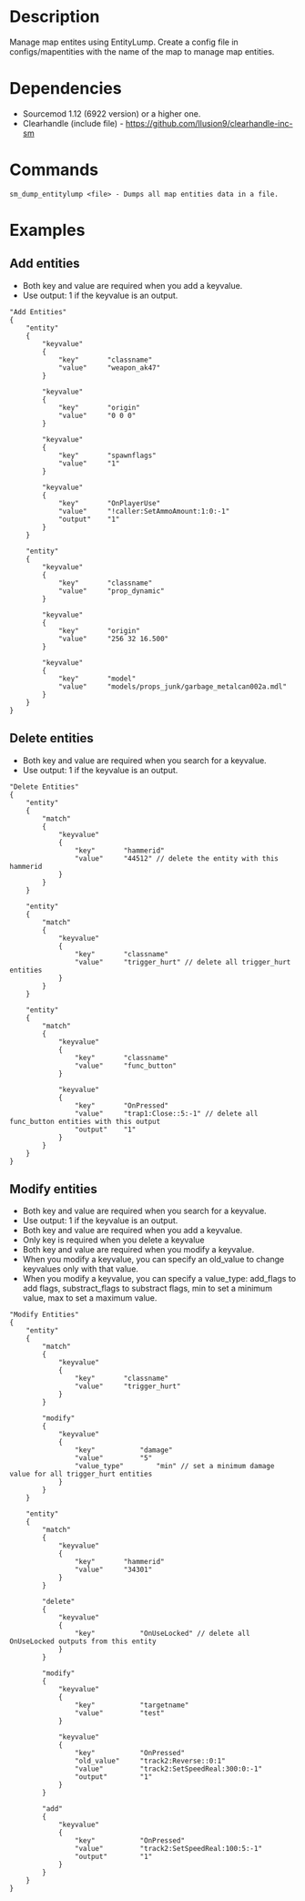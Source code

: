 # Description
Manage map entites using EntityLump. Create a config file in configs/mapentities with the name of the map to manage map entities.

# Dependencies
- Sourcemod 1.12 (6922 version) or a higher one.
- Clearhandle (include file) - https://github.com/Ilusion9/clearhandle-inc-sm

# Commands
```
sm_dump_entitylump <file> - Dumps all map entities data in a file.
```

# Examples
## Add entities
- Both key and value are required when you add a keyvalue.
- Use output: 1 if the keyvalue is an output.

```
"Add Entities"
{
	"entity"
	{
		"keyvalue"
		{
			"key"		"classname"
			"value"		"weapon_ak47"
		}
		
		"keyvalue"
		{
			"key"		"origin"
			"value"		"0 0 0"
		}
		
		"keyvalue"
		{
			"key"		"spawnflags"
			"value"		"1"
		}
		
		"keyvalue"
		{
			"key"		"OnPlayerUse"
			"value"		"!caller:SetAmmoAmount:1:0:-1"
			"output"	"1"
		}
	}
	
	"entity"
	{
		"keyvalue"
		{
			"key"		"classname"
			"value"		"prop_dynamic"
		}
		
		"keyvalue"
		{
			"key"		"origin"
			"value"		"256 32 16.500"
		}
		
		"keyvalue"
		{
			"key"		"model"
			"value"		"models/props_junk/garbage_metalcan002a.mdl"
		}
	}
}
```

## Delete entities
- Both key and value are required when you search for a keyvalue.
- Use output: 1 if the keyvalue is an output.

```
"Delete Entities"
{
	"entity"
	{
		"match"
		{
			"keyvalue"
			{
				"key"		"hammerid"
				"value"		"44512" // delete the entity with this hammerid
			}
		}
	}
	
	"entity"
	{
		"match"
		{
			"keyvalue"
			{
				"key"		"classname"
				"value"		"trigger_hurt" // delete all trigger_hurt entities
			}
		}
	}
	
	"entity"
	{
		"match"
		{
			"keyvalue"
			{
				"key"		"classname"
				"value"		"func_button"
			}
			
			"keyvalue"
			{
				"key"		"OnPressed"
				"value"		"trap1:Close::5:-1" // delete all func_button entities with this output
				"output"	"1"
			}
		}
	}
}
```

## Modify entities
- Both key and value are required when you search for a keyvalue.
- Use output: 1 if the keyvalue is an output.
- Both key and value are required when you add a keyvalue.
- Only key is required when you delete a keyvalue
- Both key and value are required when you modify a keyvalue.
- When you modify a keyvalue, you can specify an old_value to change keyvalues only with that value.
- When you modify a keyvalue, you can specify a value_type: add_flags to add flags, substract_flags to substract flags, min to set a minimum value, max to set a maximum value.

```
"Modify Entities"
{
	"entity"
	{
		"match"
		{
			"keyvalue"
			{
				"key"		"classname"
				"value"		"trigger_hurt"
			}
		}
		
		"modify"
		{
			"keyvalue"
			{
				"key"			"damage"
				"value"			"5"
				"value_type"		"min" // set a minimum damage value for all trigger_hurt entities
			}
		}
	}
	
	"entity"
	{
		"match"
		{
			"keyvalue"
			{
				"key"		"hammerid"
				"value"		"34301"
			}
		}
		
		"delete"
		{
			"keyvalue"
			{
				"key"			"OnUseLocked" // delete all OnUseLocked outputs from this entity
			}
		}
		
		"modify"
		{
			"keyvalue"
			{
				"key"			"targetname"
				"value"			"test"
			}
			
			"keyvalue"
			{
				"key"			"OnPressed"
				"old_value"		"track2:Reverse::0:1"
				"value"			"track2:SetSpeedReal:300:0:-1"
				"output"		"1"
			}
		}
		
		"add"
		{
			"keyvalue"
			{
				"key"			"OnPressed"
				"value"			"track2:SetSpeedReal:100:5:-1"
				"output"		"1"
			}
		}
	}
}
```
